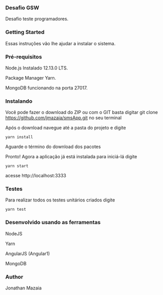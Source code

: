 ### Desafio GSW
Desafio teste programadores.

### Getting Started
Essas instruções vão lhe ajudar a instalar o sistema.

### Pré-requisitos

Node.js Instalado 12.13.0 LTS.

Package Manager Yarn.

MongoDB funcionando na porta 27017.

### Instalando
Você pode fazer o download do ZIP ou com o GIT basta digitar git clone https://github.com/jmazaia/smsApp.git no seu terminal

Após o download navegue até a pasta do projeto e digite

```
yarn install
```

Aguarde o término do download dos pacotes

Pronto! Agora a aplicação já está instalada para iniciá-lá digite

```
yarn start
```

acesse http://localhost:3333

### Testes

Para realizar todos os testes unitários criados digite

```
yarn test
```

### Desenvolvido usando as ferramentas 
NodeJS

Yarn

AngularJS (Angular1)

MongoDB

### Author
Jonathan Mazaia
